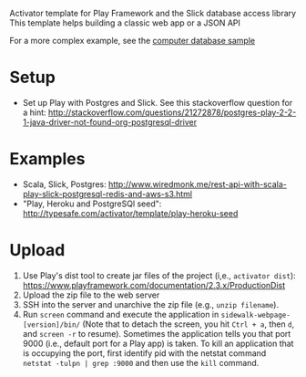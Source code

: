 Activator template for Play Framework and the Slick database access library
This template helps building a classic web app or a JSON API

For a more complex example, see the [computer database sample](https://github.com/freekh/play-slick/tree/master/samples/computer-database)

# Setup
* Set up Play with Postgres and Slick. See this stackoverflow question for a hint: http://stackoverflow.com/questions/21272878/postgres-play-2-2-1-java-driver-not-found-org-postgresql-driver

# Examples
* Scala, Slick, Postgres: http://www.wiredmonk.me/rest-api-with-scala-play-slick-postgresql-redis-and-aws-s3.html
* "Play, Heroku and PostgreSQl seed": http://typesafe.com/activator/template/play-heroku-seed

# Upload
1. Use Play's dist tool to create jar files of the project (i,e., `activator dist`): https://www.playframework.com/documentation/2.3.x/ProductionDist
2. Upload the zip file to the web server
3. SSH into the server and unarchive the zip file (e.g., `unzip filename`).
4. Run `screen` command and execute the application in `sidewalk-webpage-[version]/bin/` (Note that to detach the screen, you hit `Ctrl + a`, then `d`, and `screen -r` to resume). Sometimes the application tells you that port 9000 (i.e., default port for a Play app) is taken. To kill an application that is occupying the port, first identify pid with the netstat command `netstat -tulpn | grep :9000` and then use the `kill` command.